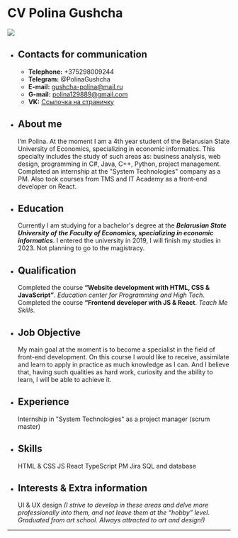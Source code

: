 # CV Polina Gushcha

![](https://sun9-60.userapi.com/impg/MyC3roQ1RM0v03A57DrW68Em6TjNKutGIrTAuQ/jugzQziJpcE.jpg?size=350x419&quality=96&sign=1a1584fc3b0882f24388efe2cfa84c03&type=album)

- ## Contacts for communication
  - **Telephone:** +375298009244
  - **Telegram:** @PolinaGushcha
  - **E-mail:** gushcha-polina@mail.ru
  - **G-mail:** polina129889@gmail.com
  - **VK:** [Ссылочка на страничку](https://vk.com/id175072910)
- ## About me
  I’m Polina. At the moment I am a 4th year student of the Belarusian State University of Economics, specializing in economic informatics. This specialty includes the study of such areas as: business analysis, web design, programming in C#, Java, C++, Python, project management. Сompleted an internship at the "System Technologies" company as a PM. Also took courses from TMS and IT Academy as a front-end developer on React.
- ## Education
  Currently I am studying for a bachelor's degree at the **_Belarusian State University of the Faculty of Economics, specializing in economic informatics_**. I entered the university in 2019, I will finish my studies in 2023. Not planning to go to the magistracy.
- ## Qualification
  Completed the course **“Website development with HTML, CSS & JavaScript”**. _Education center for Programming and High Tech_.
  Completed the course **“Frontend developer with JS & React**. _Teach Me Skills_.
- ## Job Objective
  My main goal at the moment is to become a specialist in the field of front-end development. On this course I would like to receive, assimilate and learn to apply in practice as much knowledge as I can. And I believe that, having such qualities as hard work, curiosity and the ability to learn, I will be able to achieve it.
- ## Experience
  Internship in "System Technologies" as a project manager (scrum master)
- ## Skills
  HTML & CSS
  JS
  React
  TypeScript
  PM
  Jira
  SQL and database
- ## Interests & Extra information
  UI & UX design _(I strive to develop in these areas and delve more professionally into them, and not leave them at the “hobby” level. Graduated from art school. Always attracted to art and design!)_

---
